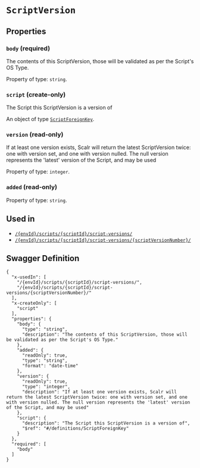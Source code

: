 # `ScriptVersion` #







## Properties ##

### `body` (required) ###

The contents of this ScriptVersion, those will be validated as per the Script's OS Type.


Property of type: `string`.




### `script` (create-only) ###

The Script this ScriptVersion is a version of


An object of type [`ScriptForeignKey`](./../definitions/ScriptForeignKey.mkd).



### `version` (read-only) ###

If at least one version exists, Scalr will return the latest ScriptVersion twice: one with version set, and one with version nulled. The null version represents the 'latest' version of the Script, and may be used


Property of type: `integer`.




### `added` (read-only) ###




Property of type: `string`.






## Used in ##

  + [`/{envId}/scripts/{scriptId}/script-versions/`](./../rest/api/user/v1beta0/{envId}/scripts/{scriptId}/script-versions/)
  + [`/{envId}/scripts/{scriptId}/script-versions/{scriptVersionNumber}/`](./../rest/api/user/v1beta0/{envId}/scripts/{scriptId}/script-versions/{scriptVersionNumber}/)

## Swagger Definition ##

    {
      "x-usedIn": [
        "/{envId}/scripts/{scriptId}/script-versions/", 
        "/{envId}/scripts/{scriptId}/script-versions/{scriptVersionNumber}/"
      ], 
      "x-createOnly": [
        "script"
      ], 
      "properties": {
        "body": {
          "type": "string", 
          "description": "The contents of this ScriptVersion, those will be validated as per the Script's OS Type."
        }, 
        "added": {
          "readOnly": true, 
          "type": "string", 
          "format": "date-time"
        }, 
        "version": {
          "readOnly": true, 
          "type": "integer", 
          "description": "If at least one version exists, Scalr will return the latest ScriptVersion twice: one with version set, and one with version nulled. The null version represents the 'latest' version of the Script, and may be used"
        }, 
        "script": {
          "description": "The Script this ScriptVersion is a version of", 
          "$ref": "#/definitions/ScriptForeignKey"
        }
      }, 
      "required": [
        "body"
      ]
    }
